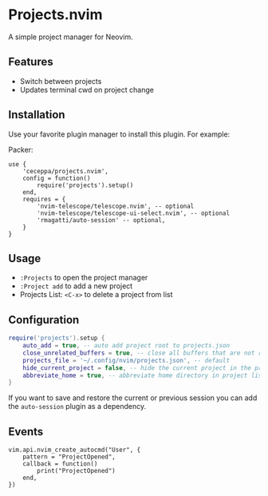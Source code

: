 # Projects.nvim

A simple project manager for Neovim.

## Features

- Switch between projects
- Updates terminal cwd on project change

## Installation

Use your favorite plugin manager to install this plugin. For example:

Packer:

```
use {
    'ceceppa/projects.nvim',
    config = function()
        require('projects').setup()
    end,
    requires = {
        'nvim-telescope/telescope.nvim', -- optional
        'nvim-telescope/telescope-ui-select.nvim', -- optional
        'rmagatti/auto-session' -- optional,
    }
}
```

## Usage

- `:Projects` to open the project manager
- `:Project add` to add a new project
- Projects List: `<C-x>` to delete a project from list

## Configuration

```lua
require('projects').setup {
    auto_add = true, -- auto add project root to projects.json
    close_unrelated_buffers = true, -- close all buffers that are not related to the project after opening it
    projects_file = '~/.config/nvim/projects.json', -- default
    hide_current_project = false, -- hide the current project in the project list
    abbreviate_home = true, -- abbreviate home directory in project list
}
```

If you want to save and restore the current or previous session you can add the `auto-session` plugin as a dependency.

## Events

```
vim.api.nvim_create_autocmd("User", {
    pattern = "ProjectOpened",
    callback = function()
        print("ProjectOpened")
    end,
})
```
